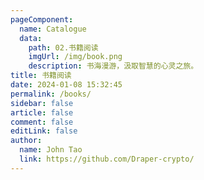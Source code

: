 ```yaml
---
pageComponent:
  name: Catalogue
  data:
    path: 02.书籍阅读
    imgUrl: /img/book.png
    description: 书海漫游，汲取智慧的心灵之旅。
title: 书籍阅读
date: 2024-01-08 15:32:45
permalink: /books/
sidebar: false
article: false
comment: false
editLink: false
author:
  name: John Tao
  link: https://github.com/Draper-crypto/
---
```

